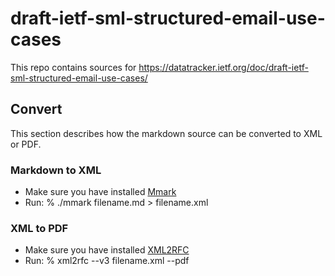 # draft-ietf-sml-structured-email-use-cases

This repo contains sources for https://datatracker.ietf.org/doc/draft-ietf-sml-structured-email-use-cases/

## Convert
This section describes how the markdown source can be converted to XML or PDF.

### Markdown to XML
* Make sure you have installed [Mmark](https://mmark.miek.nl/)
* Run:
% ./mmark filename.md > filename.xml

### XML to PDF
* Make sure you have installed [XML2RFC](https://github.com/ietf-tools/xml2rfc)
* Run:
% xml2rfc --v3 filename.xml --pdf
